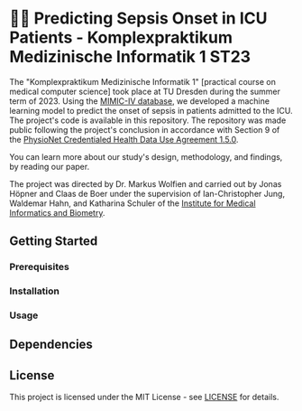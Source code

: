 # ️🧑‍⚕️ Predicting Sepsis Onset in ICU Patients - Komplexpraktikum Medizinische Informatik 1 ST23

The "Komplexpraktikum Medizinische Informatik 1" [practical course on medical computer science] took place at TU Dresden during the summer term of 2023.
Using the [MIMIC-IV database](https://mimic-iv.mit.edu/), we developed a machine learning model to predict the onset of sepsis in patients admitted to the ICU.
The project's code is available in this repository.
The repository was made public following the project's conclusion in accordance with Section 9 of the [PhysioNet Credentialed Health Data Use Agreement 1.5.0](https://physionet.org/content/mimiciv/view-dua/2.2/).

You can learn more about our study's design, methodology, and findings, by reading our paper.

The project was directed by Dr. Markus Wolfien and carried out by Jonas Höpner and Claas de Boer under the supervision of Ian-Christopher Jung, Waldemar Hahn, and Katharina Schuler of the [Institute for Medical Informatics and Biometry](https://tu-dresden.de/med/mf/imb?set_language=en).

## Getting Started
### Prerequisites
### Installation
### Usage
## Dependencies

## License

This project is licensed under the MIT License - see [LICENSE](LICENSE) for details.

